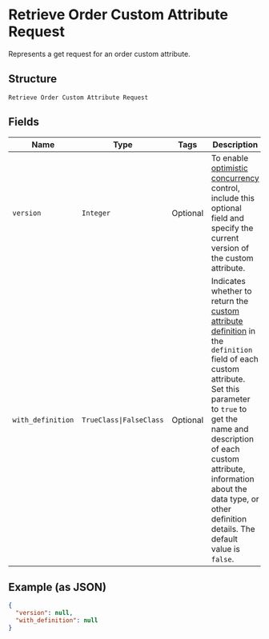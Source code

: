 
# Retrieve Order Custom Attribute Request

Represents a get request for an order custom attribute.

## Structure

`Retrieve Order Custom Attribute Request`

## Fields

| Name | Type | Tags | Description |
|  --- | --- | --- | --- |
| `version` | `Integer` | Optional | To enable [optimistic concurrency](https://developer.squareup.com/docs/build-basics/common-api-patterns/optimistic-concurrency)<br>control, include this optional field and specify the current version of the custom attribute. |
| `with_definition` | `TrueClass\|FalseClass` | Optional | Indicates whether to return the [custom attribute definition](../../doc/models/custom-attribute-definition.md) in the `definition` field of each<br>custom attribute. Set this parameter to `true` to get the name and description of each custom attribute,<br>information about the data type, or other definition details. The default value is `false`. |

## Example (as JSON)

```json
{
  "version": null,
  "with_definition": null
}
```

